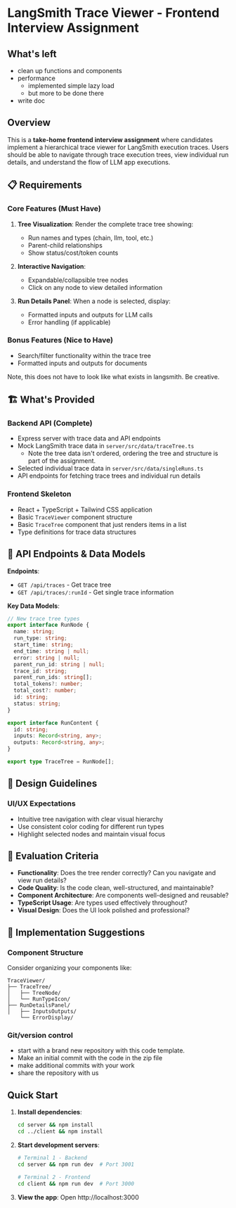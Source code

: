 # LangSmith Trace Viewer - Frontend Interview Assignment

## What's left
- clean up functions and components
- performance
     - implemented simple lazy load
     - but more to be done there
- write doc

## Overview

This is a **take-home frontend interview assignment** where candidates implement a hierarchical trace viewer for LangSmith execution traces. Users should be able to navigate through trace execution trees, view individual run details, and understand the flow of LLM app executions.


## 📋 Requirements

### Core Features (Must Have)
1. **Tree Visualization**: Render the complete trace tree showing:
   - Run names and types (chain, llm, tool, etc.)
   - Parent-child relationships
   - Show status/cost/token counts

2. **Interactive Navigation**: 
   - Expandable/collapsible tree nodes
   - Click on any node to view detailed information

3. **Run Details Panel**: When a node is selected, display:
   - Formatted inputs and outputs for LLM calls
   - Error handling (if applicable)

### Bonus Features (Nice to Have)
- Search/filter functionality within the trace tree
- Formatted inputs and outputs for documents

Note, this does not have to look like what exists in langsmith. Be creative.

## 🏗️ What's Provided

### Backend API (Complete)
- Express server with trace data and API endpoints
- Mock LangSmith trace data in `server/src/data/traceTree.ts`
  - Note the tree data isn't ordered, ordering the tree and structure is part of the assignment.
- Selected individual trace data in `server/src/data/singleRuns.ts`
- API endpoints for fetching trace trees and individual run details

### Frontend Skeleton
- React + TypeScript + Tailwind CSS application
- Basic `TraceViewer` component structure
- Basic `TraceTree` component that just renders items in a list
- Type definitions for trace data structures

## 📡 API Endpoints & Data Models

**Endpoints**:
- `GET /api/traces` - Get trace tree
- `GET /api/traces/:runId` - Get single trace information

**Key Data Models**:
```typescript
// New trace tree types
export interface RunNode {
  name: string;
  run_type: string;
  start_time: string;
  end_time: string | null;
  error: string | null;
  parent_run_id: string | null;
  trace_id: string;
  parent_run_ids: string[];
  total_tokens?: number;
  total_cost?: number;
  id: string;
  status: string;
}

export interface RunContent {
  id: string;
  inputs: Record<string, any>;
  outputs: Record<string, any>;
}

export type TraceTree = RunNode[];
```

## 🎨 Design Guidelines

### UI/UX Expectations
- Intuitive tree navigation with clear visual hierarchy
- Use consistent color coding for different run types
- Highlight selected nodes and maintain visual focus


## 🤔 Evaluation Criteria

- **Functionality**: Does the tree render correctly? Can you navigate and view run details?
- **Code Quality**: Is the code clean, well-structured, and maintainable?
- **Component Architecture**: Are components well-designed and reusable?
- **TypeScript Usage**: Are types used effectively throughout?
- **Visual Design**: Does the UI look polished and professional?

## 🚀 Implementation Suggestions

### Component Structure
Consider organizing your components like:
```
TraceViewer/
├── TraceTree/
│   ├── TreeNode/
│   └── RunTypeIcon/
├── RunDetailsPanel/
│   ├── InputsOutputs/
    └── ErrorDisplay/
```

### Git/version control

- start with a brand new repository with this code template.
- Make an initial commit with the code in the zip file
- make additional commits with your work
- share the repository with us

## Quick Start

1. **Install dependencies**:
   ```bash
   cd server && npm install
   cd ../client && npm install
   ```

2. **Start development servers**:
   ```bash
   # Terminal 1 - Backend
   cd server && npm run dev  # Port 3001
   
   # Terminal 2 - Frontend  
   cd client && npm run dev  # Port 3000
   ```

3. **View the app**: Open http://localhost:3000
